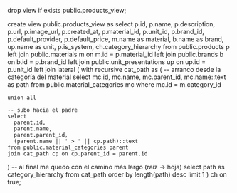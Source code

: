 drop view if exists public.products_view;

create view public.products_view as
select
  p.id,
  p.name,
  p.description,
  p.url,
  p.image_url,
  p.created_at,
  p.material_id,
  p.unit_id,
  p.brand_id,
  p.default_provider,
  p.default_price,
  m.name as material,
  b.name as brand,
  up.name as unit,
  p.is_system,
  ch.category_hierarchy
from public.products p
left join public.materials m
  on m.id = p.material_id
left join public.brands b
  on b.id = p.brand_id
left join public.unit_presentations up
  on up.id = p.unit_id
left join lateral (
  with recursive cat_path as (
    -- arranco desde la categoría del material
    select 
      mc.id,
      mc.name,
      mc.parent_id,
      mc.name::text as path
    from public.material_categories mc
    where mc.id = m.category_id

    union all

    -- subo hacia el padre
    select 
      parent.id,
      parent.name,
      parent.parent_id,
      (parent.name || ' > ' || cp.path)::text
    from public.material_categories parent
    join cat_path cp on cp.parent_id = parent.id
  )
  -- al final me quedo con el camino más largo (raíz → hoja)
  select path as category_hierarchy
  from cat_path
  order by length(path) desc
  limit 1
) ch on true;
